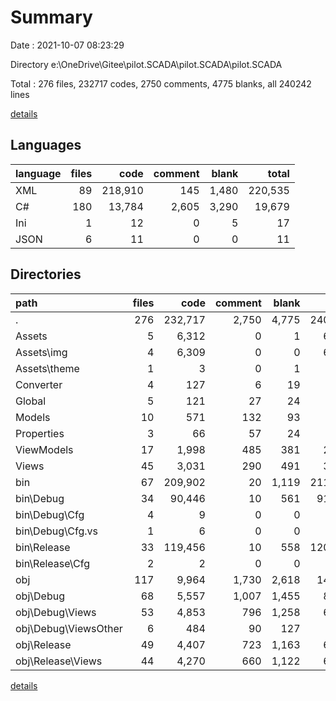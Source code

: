 # Summary

Date : 2021-10-07 08:23:29

Directory e:\OneDrive\Gitee\pilot.SCADA\pilot.SCADA\pilot.SCADA

Total : 276 files,  232717 codes, 2750 comments, 4775 blanks, all 240242 lines

[details](details.md)

## Languages
| language | files | code | comment | blank | total |
| :--- | ---: | ---: | ---: | ---: | ---: |
| XML | 89 | 218,910 | 145 | 1,480 | 220,535 |
| C# | 180 | 13,784 | 2,605 | 3,290 | 19,679 |
| Ini | 1 | 12 | 0 | 5 | 17 |
| JSON | 6 | 11 | 0 | 0 | 11 |

## Directories
| path | files | code | comment | blank | total |
| :--- | ---: | ---: | ---: | ---: | ---: |
| . | 276 | 232,717 | 2,750 | 4,775 | 240,242 |
| Assets | 5 | 6,312 | 0 | 1 | 6,313 |
| Assets\img | 4 | 6,309 | 0 | 0 | 6,309 |
| Assets\theme | 1 | 3 | 0 | 1 | 4 |
| Converter | 4 | 127 | 6 | 19 | 152 |
| Global | 5 | 121 | 27 | 24 | 172 |
| Models | 10 | 571 | 132 | 93 | 796 |
| Properties | 3 | 66 | 57 | 24 | 147 |
| ViewModels | 17 | 1,998 | 485 | 381 | 2,864 |
| Views | 45 | 3,031 | 290 | 491 | 3,812 |
| bin | 67 | 209,902 | 20 | 1,119 | 211,041 |
| bin\Debug | 34 | 90,446 | 10 | 561 | 91,017 |
| bin\Debug\Cfg | 4 | 9 | 0 | 0 | 9 |
| bin\Debug\Cfg\.vs | 1 | 6 | 0 | 0 | 6 |
| bin\Release | 33 | 119,456 | 10 | 558 | 120,024 |
| bin\Release\Cfg | 2 | 2 | 0 | 0 | 2 |
| obj | 117 | 9,964 | 1,730 | 2,618 | 14,312 |
| obj\Debug | 68 | 5,557 | 1,007 | 1,455 | 8,019 |
| obj\Debug\Views | 53 | 4,853 | 796 | 1,258 | 6,907 |
| obj\Debug\ViewsOther | 6 | 484 | 90 | 127 | 701 |
| obj\Release | 49 | 4,407 | 723 | 1,163 | 6,293 |
| obj\Release\Views | 44 | 4,270 | 660 | 1,122 | 6,052 |

[details](details.md)